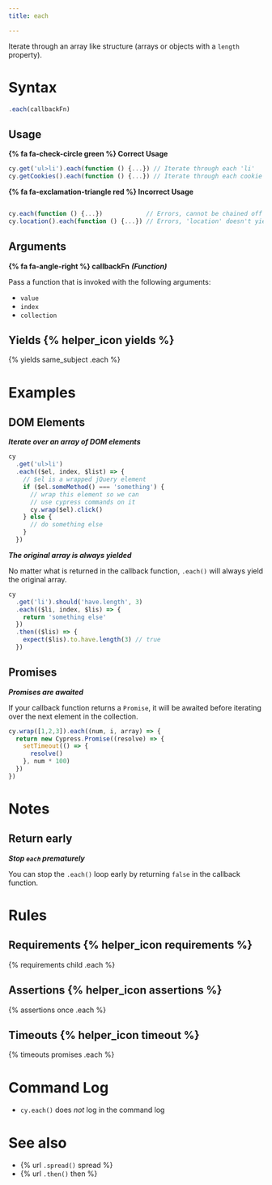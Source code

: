 ```yaml
---
title: each

---
```


Iterate through an array like structure (arrays or objects with a `length` property).

# Syntax

```javascript
.each(callbackFn)
```

## Usage

**{% fa fa-check-circle green %} Correct Usage**

```javascript
cy.get('ul>li').each(function () {...}) // Iterate through each 'li'
cy.getCookies().each(function () {...}) // Iterate through each cookie
```

**{% fa fa-exclamation-triangle red %} Incorrect Usage**

```javascript

cy.each(function () {...})            // Errors, cannot be chained off 'cy'
cy.location().each(function () {...}) // Errors, 'location' doesn't yield an array
```

## Arguments

**{% fa fa-angle-right %} callbackFn** ***(Function)***

Pass a function that is invoked with the following arguments:

- `value`
- `index`
- `collection`

## Yields {% helper_icon yields %}

{% yields same_subject .each %}

# Examples

## DOM Elements

***Iterate over an array of DOM elements***

```javascript
cy
  .get('ul>li')
  .each(($el, index, $list) => {
    // $el is a wrapped jQuery element
    if ($el.someMethod() === 'something') {
      // wrap this element so we can
      // use cypress commands on it
      cy.wrap($el).click()
    } else {
      // do something else
    }
  })
```

***The original array is always yielded***

No matter what is returned in the callback function, `.each()` will always yield the original array.

```javascript
cy
  .get('li').should('have.length', 3)
  .each(($li, index, $lis) => {
    return 'something else'
  })
  .then(($lis) => {
    expect($lis).to.have.length(3) // true
  })
```

## Promises

***Promises are awaited***

If your callback function returns a `Promise`, it will be awaited before iterating over the next element in the collection.

```javascript
cy.wrap([1,2,3]).each((num, i, array) => {
  return new Cypress.Promise((resolve) => {
    setTimeout(() => {
      resolve()
    }, num * 100)
  })
})
```

# Notes

## Return early

***Stop `each` prematurely***

You can stop the `.each()` loop early by returning `false` in the callback function.

# Rules

## Requirements {% helper_icon requirements %}

{% requirements child .each %}

## Assertions {% helper_icon assertions %}

{% assertions once .each %}

## Timeouts {% helper_icon timeout %}

{% timeouts promises .each %}

# Command Log

- `cy.each()` does *not* log in the command log

# See also

- {% url `.spread()` spread %}
- {% url `.then()` then %}
